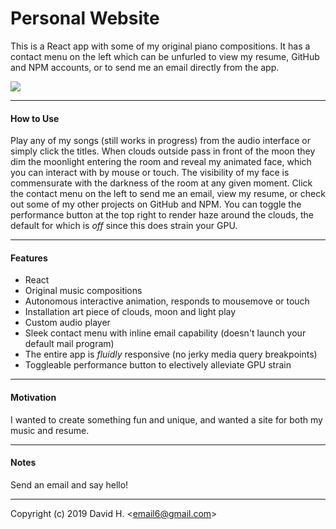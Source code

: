 # Personal Website
This is a React app with some of my original piano compositions. It has a contact menu on the left which can be unfurled to view my resume, GitHub and NPM accounts, or to send me an email directly from the app.

<img src="https://github.com/dvho/Personal-Site-web-app/blob/master/Personal-Site.gif">

_________________________

#### How to Use
Play any of my songs (still works in progress) from the audio interface or simply click the titles. When clouds outside pass in front of the moon they dim the moonlight entering the room and reveal my animated face, which you can interact with by mouse or touch. The visibility of my face is commensurate with the darkness of the room at any given moment. Click the contact menu on the left to send me an email, view my resume, or check out some of my other projects on GitHub and NPM. You can toggle the performance button at the top right to render haze around the clouds, the default for which is _off_ since this does strain your GPU.
_________________________

#### Features
- React
- Original music compositions
- Autonomous interactive animation, responds to mousemove or touch
- Installation art piece of clouds, moon and light play
- Custom audio player
- Sleek contact menu with inline email capability (doesn't launch your default mail program)
- The entire app is _fluidly_ responsive (no jerky media query breakpoints)
- Toggleable performance button to electively alleviate GPU strain
_________________________

#### Motivation
I wanted to create something fun and unique, and wanted a site for both my music and resume.
_________________________

#### Notes
Send an email and say hello!

_________________________

Copyright (c) 2019 David H. &lt;email6@gmail.com&gt;
